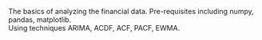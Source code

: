 The basics of analyzing the financial data. Pre-requisites including numpy, pandas, matplotlib.  
Using techniques ARIMA, ACDF, ACF, PACF, EWMA.
